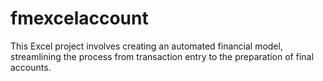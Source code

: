 # fmexcelaccount
This Excel project involves creating an automated financial model, streamlining the process from transaction entry to the preparation of final accounts.
